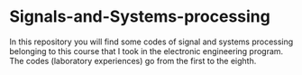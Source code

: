 # Signals-and-Systems-processing
In this repository you will find some codes of signal and systems processing belonging to this course that I took in the electronic engineering program. The codes (laboratory experiences) go from the first to the eighth. 
